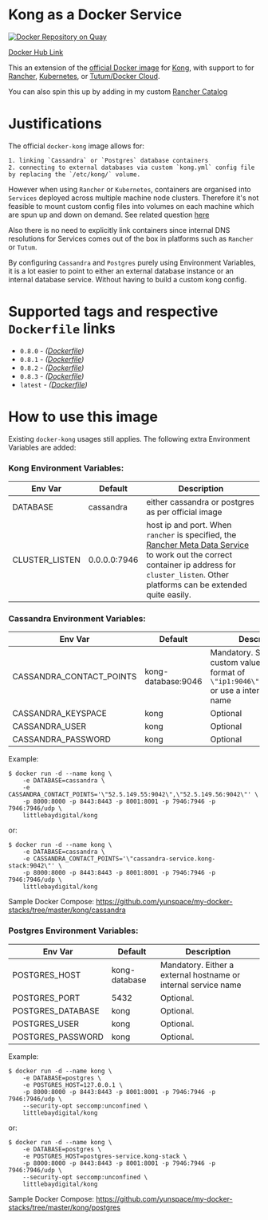 # Kong as a Docker Service
[![Docker Repository on Quay](https://quay.io/repository/littlebaydigital/kong/status "Docker Repository on Quay")](https://quay.io/repository/littlebaydigital/kong)

[Docker Hub Link](https://hub.docker.com/r/littlebaydigital/kong/)

This an extension of the [official Docker image][docker-kong-url] for [Kong][kong-url], with support to for [Rancher][rancher-url], [Kubernetes][kubernetes-url], or [Tutum/Docker Cloud][docker-cloud-url].

You can also spin this up by adding in my custom [Rancher Catalog](https://github.com/LittleBayDigital/littlebay-rancher-catalog)

# Justifications

The official `docker-kong` image allows for:

    1. linking `Cassandra` or `Postgres` database containers
    2. connecting to external databases via custom `kong.yml` config file by replacing the `/etc/kong/` volume.

However when using `Rancher` or `Kubernetes`, containers are organised into `Services` deployed across multiple machine node clusters. Therefore it's not feasible to mount custom config files into volumes on each machine which are spun up and down on demand. See related question [here][envvar-question]

Also there is no need to explicitly link containers since internal DNS resolutions for Services comes out of the box in platforms such as `Rancher` or `Tutum`. 

By configuring `Cassandra` and `Postgres` purely using Environment Variables, it is a lot easier to point to either an external database instance or an internal database service. Without having to build a custom kong config.

# Supported tags and respective `Dockerfile` links

- `0.8.0` - *([Dockerfile](https://github.com/littlebaydigital/docker-kong-service/blob/0.8.0/Dockerfile))*
- `0.8.1` - *([Dockerfile](https://github.com/littlebaydigital/docker-kong-service/blob/0.8.1/Dockerfile))*
- `0.8.2` - *([Dockerfile](https://github.com/littlebaydigital/docker-kong-service/blob/0.8.2/Dockerfile))*
- `0.8.3` - *([Dockerfile](https://github.com/littlebaydigital/docker-kong-service/blob/0.8.3/Dockerfile))*
- `latest` - *([Dockerfile](https://github.com/littlebaydigital/docker-kong-service/blob/0.8.3/Dockerfile))*

# How to use this image

Existing `docker-kong` usages still applies. The following extra Environment Variables are added:

### Kong Environment Variables:
| Env Var | Default | Description |
| --------|---------| ------------|
| DATABASE | cassandra | either cassandra or postgres as per official image |
| CLUSTER_LISTEN | 0.0.0.0:7946 | host ip and port. When `rancher` is specified, the [Rancher Meta Data Service][rancher-metadata-service] to work out the correct container ip address for `cluster_listen`. Other platforms can be extended quite easily. |

### Cassandra Environment Variables:

| Env Var | Default | Description |
| --------|---------| ------------|
| CASSANDRA_CONTACT_POINTS | kong-database:9046 | Mandatory. Specify custom values in the format of `\"ip1:9046\",\"ip2:9046\"` or use a internal service name |
| CASSANDRA_KEYSPACE | kong | Optional |
| CASSANDRA_USER | kong | Optional |
| CASSANDRA_PASSWORD | kong | Optional |

Example:

```shell
$ docker run -d --name kong \
    -e DATABASE=cassandra \
    -e CASSANDRA_CONTACT_POINTS='\"52.5.149.55:9042\",\"52.5.149.56:9042\"' \
    -p 8000:8000 -p 8443:8443 -p 8001:8001 -p 7946:7946 -p 7946:7946/udp \
    littlebaydigital/kong
```

or:

```shell
$ docker run -d --name kong \
    -e DATABASE=cassandra \
    -e CASSANDRA_CONTACT_POINTS='\"cassandra-service.kong-stack:9042\"' \
    -p 8000:8000 -p 8443:8443 -p 8001:8001 -p 7946:7946 -p 7946:7946/udp \
    littlebaydigital/kong
```

Sample Docker Compose: https://github.com/yunspace/my-docker-stacks/tree/master/kong/cassandra

### Postgres Environment Variables:

| Env Var | Default | Description |
| --------|---------| ------------|
| POSTGRES_HOST | kong-database | Mandatory. Either a external hostname or internal service name |
| POSTGRES_PORT | 5432 | Optional. |
| POSTGRES_DATABASE | kong | Optional. |
| POSTGRES_USER | kong | Optional. |
| POSTGRES_PASSWORD | kong | Optional. |

Example:

```shell
$ docker run -d --name kong \
    -e DATABASE=postgres \
    -e POSTGRES_HOST=127.0.0.1 \
    -p 8000:8000 -p 8443:8443 -p 8001:8001 -p 7946:7946 -p 7946:7946/udp \
    --security-opt seccomp:unconfined \
    littlebaydigital/kong
```

or: 

```shell
$ docker run -d --name kong \
    -e DATABASE=postgres \
    -e POSTGRES_HOST=postgres-service.kong-stack \
    -p 8000:8000 -p 8443:8443 -p 8001:8001 -p 7946:7946 -p 7946:7946/udp \
    --security-opt seccomp:unconfined \
    littlebaydigital/kong
```

Sample Docker Compose: https://github.com/yunspace/my-docker-stacks/tree/master/kong/postgres

[kong-url]: http://getkong.org
[docker-kong-url]: https://hub.docker.com/r/mashape/kong/
[rancher-url]: http://rancher.com/
[rancher-metadata-service]: http://rancher.com/introducing-rancher-metadata-service-for-docker/
[kubernetes-url]: http://kubernetes.io/
[docker-cloud-url]: https://www.docker.com/products/docker-cloud
[envvar-question]: https://groups.google.com/forum/#!topic/konglayer/mfjBUwQHHHk
